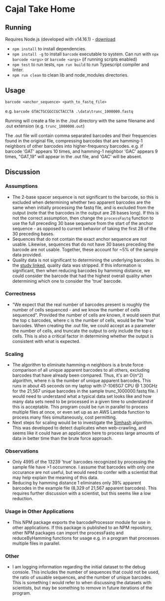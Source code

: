 # Cajal Take Home

## Running
Requires Node.js (developed with v14.16.1) - [download](https://nodejs.org/en/download/)

- `npm install` to install dependencies.
- `npm install -g` to install `barcode` executable to system. Can run with `npx barcode <args>` or `barcode <args>` (if running scripts enabled)
- `npm test` to run tests, `npm run build` to run Typescript compiler and linter.
- `npm run clean` to clean lib and node_modules directories.

## Usage
`barcode <anchor_sequence> <path_to_fastq_file>`

e.g. `barcode GTACTGCGGCCGCTACCTA .\data\trunc_1000000.fastq`

Running will create a file in the ./out directory with the same filename and .out extension (e.g. `trunc_1000000.out`)

The .out file will contain comma separated barcodes and their frequencies found in the original file, compressing barcodes that are hamming-1 neighbors of other barcodes into higher-frequency barcodes. e.g. if barcode 'GAT' appears 10 times, and hamming-1 neighbor 'GAC' appears 9 times, "GAT,19" will appear in the .out file, and 'GAC' will be absent.

## Discussion
### Assumptions
* The 2-base spacer sequence is not significant to the barcode, so this is excluded when determining whether two apparent barcodes are the same when initially processing the fastq file, and is excluded from the output (note that the barcodes in the output are 28 bases long). If this is not the correct assumption, then change the `processFastq` function to use the full preceding 30 base sequence from the start of the anchor sequence - as opposed to current behavior of taking the first 28 of the 30 preceding bases.
* Sequences that do not contain the exact anchor sequence are not usable. Likewise, sequences that do not have 30 bases preceding the barcode are not usable. Together, these account for ~5% of the sample data provided.
* Quality data is not significant to determining the underlying barcodes. In the [study linked](https://pubmed.ncbi.nlm.nih.gov/27545715/), quality data was stripped. If this information is significant, then when reducing barcodes by hamming distance, we could consider the barcode that had the highest overall quality when determining which one to consider the 'true' barcode.
### Correctness
* "We expect that the real number of barcodes present is roughly the number of cells sequenced - and we know the number of cells sequenced". Provided the number of cells are known, it would seem that the top c barcodes, where c is the number of cells, would be the 'true' barcodes. When creating the .out file, we could accept as a parameter the number of cells, and truncate the output to only include the top c cells. This is also a critical factor in determining whether the output is consistent with what is expected.
### Scaling
* The algorithm to eliminate hamming-n neighbors is a brute force comparison of all unique apparent barcodes to all others, excluding barcodes that have already been compared. Thus, it's an O(n^2) algorithm, where n is the number of unique apparent barcodes. This runs in about 45 seconds on my laptop with i7-1065G7 CPU @ 1.30GHz for the 21,567 unique barcodes in the sample trunc_1000000.fastq file. I would need to understand what a typical data set looks like and how many data sets need to be processed in a given time to understand if this is acceptable. This program could be run in parallel to process multiple files at once, or even set up as an AWS Lambda function to process many files simultaneously, cost permitting.
* Next steps for scaling would be to investigate the [Simhash](http://matpalm.com/resemblance/simhash/) algorithm. This was developed to detect duplicates when web-crawling, and seems like it could have an application here to process large amounts of data in better time than the brute force approach.
### Observations
* Only 4995 of the 13239 'true' barcodes recognized by processing the sample file have >1 occurrence. I assume that barcodes with only one occurance are not useful, but would need to confer with a scientist that may help explain the meaning of this data.
* Reducing by hamming distance 1 eliminates only 39% apparent barcodes in the example file (8,329 of 21,567 apparent barcodes). This requires further discussion with a scientist, but this seems like a low reduction.
### Usage in Other Applications
* This NPM package exports the barcodeProcessor module for use in other applications. If this package is published to an NPM repository, other NPM packages can import the processFastq and reduceByHamming functions for usage e.g. in a program that processes multiple files in parallel. 
### Other
* I am logging information regarding the initial dataset to the debug console. This includes the number of sequences that could not be used, the ratio of usuable sequences, and the number of unique barcodes. This is something I would refer to when discussing the datasets with scientists, but may be something to remove in future iterations of the program.

